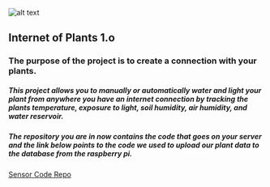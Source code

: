 ![alt text](/public/assets/images/info1.png "Logo Title Text 1")

## Internet of Plants 1.o
### The purpose of the project is to create a connection with your plants.

##### This project allows you to manually or automatically water and light your plant from anywhere you have an internet connection by tracking the plants temperature, exposure to light, soil humidity, air humidity, and water reservoir.

##### The repository you are in now contains the code that goes on your server and the link below points to the code we used to upload our plant data to the database from the raspberry pi.


[Sensor Code Repo](https://github.com/tstorti/noodle-sensor "sensor code repository")
